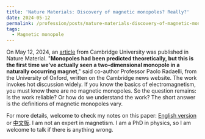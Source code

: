 ```yaml
---
title: 'Nature Materials: Discovery of magnetic monopoles? Really?'
date: 2024-05-12
permalink: /profession/posts/nature-materials-discovery-of-magnetic-monopoles-really/
tags:
  - Magnetic monopole
---
```


On May 12, 2024, an [article](https://www.nature.com/articles/s41563-023-01737-4) from Cambridge University was published in Nature Material.
"**Monopoles had been predicted theoretically, but this is the first time we’ve actually seen a two-dimensional monopole in a naturally occurring magnet**," said co-author Professor Paolo Radaelli, from the University of Oxford, written on the Cambridge news website.
The work invokes hot discussion widely.
If you know the basics of electromagnetism, you must know there are no magnetic monopoles.
So the question remains: Is the work reliable?
Or how do we understand the work?
The short answer is the definitions of magnetic monopoles vary.

For more details, welcome to check my notes on this paper: [English version](/files/Monopole_English.pdf) or [中文版](/files/Monopole_Chinese.pdf).
I am not an expert in magnetism.
I am a PhD in physics, so I am welcome to talk if there is anything wrong.